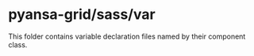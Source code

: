 # pyansa-grid/sass/var

This folder contains variable declaration files named by their component class.
